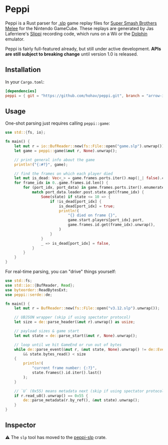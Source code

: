 # Peppi

Peppi is a Rust parser for [.slp](https://github.com/project-slippi/slippi-wiki/blob/master/SPEC.md) game replay files for [Super Smash Brothers Melee](https://en.wikipedia.org/wiki/Super_Smash_Bros._Melee) for the Nintendo GameCube. These replays are generated by Jas Laferriere's [Slippi](https://github.com/JLaferri/project-slippi) recording code, which runs on a Wii or the [Dolphin](https://dolphin-emu.org/) emulator.

Peppi is fairly full-featured already, but still under active development. **APIs are still subject to breaking change** until version 1.0 is released.

## Installation

In your `Cargo.toml`:

```toml
[dependencies]
peppi = { git = "https://github.com/hohav/peppi.git", branch = "arrow-in-memory" }
```

## Usage

One-shot parsing just requires calling `peppi::game`:

```rust
use std::{fs, io};

fn main() {
    let mut r = io::BufReader::new(fs::File::open("game.slp").unwrap());
    let game = peppi::game(&mut r, None).unwrap();

    // print general info about the game
    println!("{:#?}", game);

    // find the frames on which each player died
    let mut is_dead: Vec<_> = game.frames.ports.iter().map(|_| false).collect();
    for frame_idx in 0..game.frames.id.len() {
        for (port_idx, port_data) in game.frames.ports.iter().enumerate() {
            match port_data.leader.post.state.get(frame_idx) {
                Some(state) if state <= 10 => {
                    if !is_dead[port_idx] {
                        is_dead[port_idx] = true;
                        println!(
                            "{} died on frame {}",
                            game.start.players[port_idx].port,
                            game.frames.id.get(frame_idx).unwrap(),
                        )
                    }
                }
                _ => is_dead[port_idx] = false,
            }
        }
    }
}
```

For real-time parsing, you can "drive" things yourself:

```rust
use std::fs;
use std::io::{BufReader, Read};
use byteorder::ReadBytesExt;
use peppi::serde::de;

fn main() {
    let mut r = BufReader::new(fs::File::open("v3.12.slp").unwrap());

    // UBJSON wrapper (skip if using spectator protocol)
    let size = de::parse_header(&mut r).unwrap() as usize;

    // payload sizes & game start
    let mut state = de::parse_start(&mut r, None).unwrap();

    // loop until we hit GameEnd or run out of bytes
    while de::parse_event(&mut r, &mut state, None).unwrap() != de::Event::GameEnd as u8
        && state.bytes_read() < size
    {
        println!(
            "current frame number: {:?}",
            state.frames().id.iter().last()
        );
    }

    // `U` (0x55) means metadata next (skip if using spectator protocol)
    if r.read_u8().unwrap() == 0x55 {
        de::parse_metadata(r.by_ref(), &mut state).unwrap();
    }
}
```

## Inspector

⚠ The `slp` tool has moved to the [peppi-slp](https://github.com/hohav/peppi-slp) crate.
